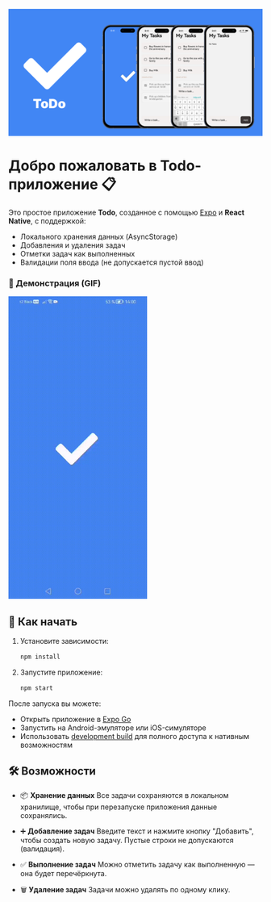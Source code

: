 ![Screenshot](./assets/screens/social-preview.png "Screenshot")

# Добро пожаловать в Todo-приложение 📋

Это простое приложение **Todo**, созданное с помощью [Expo](https://expo.dev) и **React Native**, с поддержкой:

* Локального хранения данных (AsyncStorage)
* Добавления и удаления задач
* Отметки задач как выполненных
* Валидации поля ввода (не допускается пустой ввод)

### 🎥 Демонстрация (GIF)

<img src="./assets/screens/demo.gif" alt="Главный экран" height="600"/>

## 🚀 Как начать

1. Установите зависимости:

   ```bash
   npm install
   ```

2. Запустите приложение:

   ```bash
   npm start
   ```

После запуска вы можете:

* Открыть приложение в [Expo Go](https://expo.dev/go)
* Запустить на Android-эмуляторе или iOS-симуляторе
* Использовать [development build](https://docs.expo.dev/develop/development-builds/introduction/) для полного доступа к нативным возможностям

## 🛠️ Возможности

* 📦 **Хранение данных**
  Все задачи сохраняются в локальном хранилище, чтобы при перезапуске приложения данные сохранялись.

* ➕ **Добавление задач**
  Введите текст и нажмите кнопку "Добавить", чтобы создать новую задачу. Пустые строки не допускаются (валидация).

* ✅ **Выполнение задач**
  Можно отметить задачу как выполненную — она будет перечёркнута.

* 🗑️ **Удаление задач**
  Задачи можно удалять по одному клику.